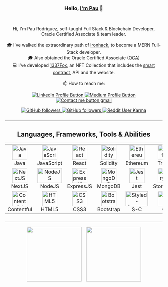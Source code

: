 <h3 align="center">Hello, <a href="https://github.com/Silinde87" title="Profile" target="_blank">I'm Pau</a> 👋</h3>
<br>
<p align="center">
  Hi, I'm Pau Rodríguez, self-taught Full Stack & Blockchain Developer,<br>
  Oracle Certified Associate & team leader.<br>
  <br>
  🎓 I've walked the extraordinary path of <a href="https://www.ironhack.com/en/web-development">Ironhack</a>, to become a MERN Full-Stack developer.<br>
  🎓 Also obtained the Oracle Certified Associate (<a href="https://education.oracle.com/x/trackp_333">OCA</a>)<br>
  💻 I've developed <a href="https://www.1337fox.art">1337Fox</a>, an NFT Collection that includes the <a href="https://etherscan.io/address/0x198bda8feb926b6dc6a3f9a0d04f2e074ef86315#code">smart contract</a>, API and the website.<br><br>
  📫 How to reach me:
</p>

<div align="center" style="margin-top: 10px;">
  <a href="https://www.linkedin.com/in/paurodriguezmolina/">
    <img alt="Linkedin Profile Button" src="https://img.shields.io/badge/LinkedIn-0077B5?logo=linkedin&logoColor=white">
  </a>
  <a href="https://medium.com/@paurodriguezmolina">
    <img alt="Medium Profile Button" src="https://img.shields.io/badge/Medium-12100E?style=flat&logo=medium&logoColor=white">
  </a>
  <a href="mailto: paurodriguezmolina@gmail.com">
    <img alt="Contact me button gmail" src="https://img.shields.io/badge/Gmail-D14836?style=flat&logo=gmail&logoColor=white">
  </a>
</div>

<div align="center" style="margin-top: 15px; margin-bottom: 25px;">
  <a href="https://github.com/Silinde87?tab=followers">
    <img alt="GitHub followers" src="https://img.shields.io/github/followers/Silinde87?color=green&logo=github">
  </a>
  <a href="https://github.com/Silinde87?tab=followers">
    <img alt="GitHub followers" src="https://img.shields.io/github/stars/Silinde87?logo=github">
  </a>
  <a href="https://reddit.com/user/Silinde87">
    <img alt="Reddit User Karma" src="https://img.shields.io/reddit/user-karma/combined/Silinde87?label=karma&logo=reddit">
  </a>
</div>

<hr>

<h2 align="center">Languages, Frameworks, Tools & Abilities</h2>

<div align="center" style="margin-bottom: 25px">
  <table>
    <tr>
      <td align="center" width="96">
          <img src="https://res.cloudinary.com/dkevcmz3i/image/upload/v1620506336/Personal/Github%20front%20readme/java_qxplvb.png" width="48" height="48" alt="Java" />
        <br>Java
      </td>
      <td align="center" width="96">
          <img src="https://res.cloudinary.com/dkevcmz3i/image/upload/v1620506336/Personal/Github%20front%20readme/javascript-original_ks2qvl.svg" width="48" height="48" alt="JavaScript" />
        <br>JavaScript
      </td>
      <td align="center" width="96">
          <img src="https://res.cloudinary.com/dkevcmz3i/image/upload/v1620506338/Personal/Github%20front%20readme/react-original_vzqgdf.svg" width="48" height="48" alt="React" />
        <br>React
      </td>
      <td align="center" width="96">
          <img src="https://res.cloudinary.com/dkevcmz3i/image/upload/v1641984959/Personal/Github%20front%20readme/Solidity_rvdvp7.svg" width="48" height="48" alt="Solidity" />
        <br>Solidity
      </td>
      <td align="center" width="96">
          <img src="https://res.cloudinary.com/dkevcmz3i/image/upload/v1641986118/Personal/Github%20front%20readme/ethereum_qp3omn.svg" width="48" height="48" alt="Ethereum" />
        <br>Ethereum
      </td>
      <td align="center" width="96">
          <img src="https://res.cloudinary.com/dkevcmz3i/image/upload/v1641986285/Personal/Github%20front%20readme/truffle_sqtcw2.svg" width="48" height="48" alt="Truffle" />
        <br>Truffle
      </td>
    </tr>
    <tr>
      <td align="center" width="96">
          <img src="https://res.cloudinary.com/dkevcmz3i/image/upload/v1641986430/Personal/Github%20front%20readme/next_ksntrp.svg" width="48" height="48" alt="NextJS" />
        <br>NextJS
      </td>
      <td align="center" width="96">
          <img src="https://res.cloudinary.com/dkevcmz3i/image/upload/v1620506337/Personal/Github%20front%20readme/node_wgb8i4.png" width="78" height="48" alt="NodeJS" />
        <br>NodeJS
      </td>
      <td align="center" width="96">
          <img src="https://res.cloudinary.com/dkevcmz3i/image/upload/v1620506334/Personal/Github%20front%20readme/expressjs_dblcrv.png" width="48" height="48" alt="ExpressJS" />
        <br>ExpressJS
      </td>    
      <td align="center"  width="96">
          <img src="https://res.cloudinary.com/dkevcmz3i/image/upload/v1620506337/Personal/Github%20front%20readme/mongodb_qxbmpe.png" width="48" height="48" alt="MongoDB" />
        <br>MongoDB
      </td>
      <td align="center"  width="96">
          <img src="https://res.cloudinary.com/dkevcmz3i/image/upload/v1650374277/Personal/Github%20front%20readme/jest_tcpsn7.png" width="48" height="48" alt="Jest" />
        <br>Jest
      </td>        
      <td align="center" width="96">
          <img src="https://res.cloudinary.com/dkevcmz3i/image/upload/v1650374045/Personal/Github%20front%20readme/storybook_bcuvvx.svg" width="48" height="48" alt="Storybook" />
        <br>Storybook
      </td>
    </tr>
    <tr>
      <td align="center" width="96">
          <img src="https://res.cloudinary.com/dkevcmz3i/image/upload/v1650374079/Personal/Github%20front%20readme/contentful_xtryq4.png" width="48" height="48" alt="Contentful" />
        <br>Contentful
      </td>            
      <td align="center" width="96"> 
          <img src="https://res.cloudinary.com/dkevcmz3i/image/upload/v1620506334/Personal/Github%20front%20readme/html5_iqjlja.svg" width="48" height="48" alt="HTML5" />
        <br>HTML5
      </td>
      <td align="center" width="96">
          <img src="https://res.cloudinary.com/dkevcmz3i/image/upload/v1620506334/Personal/Github%20front%20readme/css_yjz8u5.svg" width="48" height="48" alt="CSS3" />
        <br>CSS3
      </td>
      <td align="center"  width="96">
          <img src="https://res.cloudinary.com/dkevcmz3i/image/upload/v1620506334/Personal/Github%20front%20readme/bootstrap_ndjvqf.svg" width="48" height="48" alt="Bootstrap" />
        <br>Bootstrap
      </td>
      <td align="center"  width="96">
          <img src="https://res.cloudinary.com/dkevcmz3i/image/upload/v1650374432/Personal/Github%20front%20readme/styled_ghmrbe.png" width="71" height="48" alt="Styled-Components" />
        <br>S-C
      </td>      
      <td align="center"  width="96">
          <img src="https://res.cloudinary.com/dkevcmz3i/image/upload/v1620506334/Personal/Github%20front%20readme/git-original_rjrbdd.svg" width="48" height="48" alt="Git" />
        <br>Git
      </td>     
    </tr>
  </table>
</div>

<hr>

<div style="
  margin-top: 15px;
  display: flex;
  justify-content: center;
  flex-wrap: wrap;
  gap: 15px;
">
  <a href="https://github.com/anuraghazra/github-readme-stats" title="Go to Source">
    <img src="https://github-readme-stats.vercel.app/api?username=silinde87&show_icons=true&theme=react" style="height: 175px;">
  </a>
  <a href="https://github.com/anuraghazra/github-readme-stats">
  <img src="https://github-readme-stats.vercel.app/api/top-langs/?username=Silinde87&title_color=57BCDA&text_color=57BCDA&icon_color=57BCDA&bg_color=0c1014&langs_count=8&layout=compact" style="height: 175px;" />
  </a>
</div>
